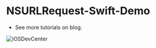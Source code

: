 # NSURLRequest-Swift-Demo
  
 + See more tutorials on blog.
  
  ![iOSDevCenter](http://iosdevcenters.blogspot.in/)
  
